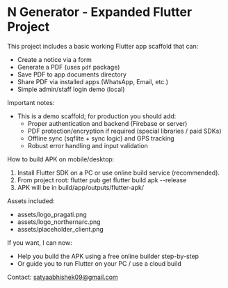 N Generator - Expanded Flutter Project
=====================================

This project includes a basic working Flutter app scaffold that can:
- Create a notice via a form
- Generate a PDF (uses `pdf` package)
- Save PDF to app documents directory
- Share PDF via installed apps (WhatsApp, Email, etc.)
- Simple admin/staff login demo (local)

Important notes:
- This is a demo scaffold; for production you should add:
  - Proper authentication and backend (Firebase or server)
  - PDF protection/encryption if required (special libraries / paid SDKs)
  - Offline sync (sqflite + sync logic) and GPS tracking
  - Robust error handling and input validation

How to build APK on mobile/desktop:
1. Install Flutter SDK on a PC or use online build service (recommended).
2. From project root:
   flutter pub get
   flutter build apk --release
3. APK will be in build/app/outputs/flutter-apk/

Assets included:
- assets/logo_pragati.png
- assets/logo_northernarc.png
- assets/placeholder_client.png

If you want, I can now:
- Help you build the APK using a free online builder step-by-step
- Or guide you to run Flutter on your PC / use a cloud build

Contact: satyaabhishek09@gmail.com